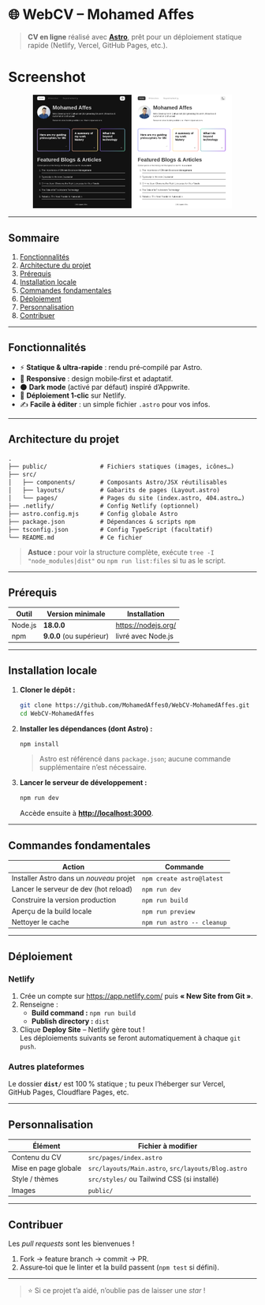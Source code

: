 # 🌐 WebCV – Mohamed Affes

> **CV en ligne** réalisé avec **[Astro](https://astro.build/)**, prêt pour un déploiement statique rapide (Netlify, Vercel, GitHub Pages, etc.).

# Screenshot
<p align="center">
    <img media="(prefers-color-scheme: dark)" src="https://github.com/MohamedAffes0/WebCV-MohamedAffes/blob/Mohamed/docs/images/preview-dark.png" width="200" >
    <img media="(prefers-color-scheme: light)" src="https://github.com/MohamedAffes0/WebCV-MohamedAffes/blob/Mohamed/docs/images/preview-light.png" width="200" >
</p>

---

## Sommaire
1. [Fonctionnalités](#fonctionnalités)
2. [Architecture du projet](#architecture-du-projet)
3. [Prérequis](#prérequis)
4. [Installation locale](#installation-locale)
5. [Commandes fondamentales](#commandes-fondamentales)
6. [Déploiement](#déploiement)
7. [Personnalisation](#personnalisation)
8. [Contribuer](#contribuer)

---

## Fonctionnalités

- ⚡ **Statique & ultra‐rapide** : rendu pré‑compilé par Astro.  
- 📱 **Responsive** : design mobile‑first et adaptatif.  
- 🌑 **Dark mode** (activé par défaut) inspiré d’Appwrite.  
- 🚀 **Déploiement 1‑clic** sur Netlify.  
- ✍️ **Facile à éditer** : un simple fichier `.astro` pour vos infos.  

---

## Architecture du projet

```text
.
├── public/               # Fichiers statiques (images, icônes…)
├── src/
│   ├── components/       # Composants Astro/JSX réutilisables
│   ├── layouts/          # Gabarits de pages (Layout.astro)
│   └── pages/            # Pages du site (index.astro, 404.astro…)
├── .netlify/             # Config Netlify (op­tion­nel)
├── astro.config.mjs      # Config globale Astro
├── package.json          # Dépendances & scripts npm
├── tsconfig.json         # Config TypeScript (facultatif)
└── README.md             # Ce fichier
```

> **Astuce :** pour voir la structure complète, exécute `tree -I "node_modules|dist"` ou `npm run list:files` si tu as le script.

---

## Prérequis

| Outil | Version minimale | Installation |
|-------|------------------|--------------|
| Node.js | **18.0.0** | <https://nodejs.org/> |
| npm     | **9.0.0** (ou supérieur) | livré avec Node.js |

---

## Installation locale

1. **Cloner le dépôt :**
   ```bash
   git clone https://github.com/MohamedAffes0/WebCV-MohamedAffes.git
   cd WebCV-MohamedAffes
   ```

2. **Installer les dépendances (dont Astro) :**
   ```bash
   npm install
   ```

   > Astro est référencé dans `package.json`; aucune commande supplémentaire n’est nécessaire.

3. **Lancer le serveur de développement :**
   ```bash
   npm run dev
   ```
   Accède ensuite à **<http://localhost:3000>**.

---

## Commandes fondamentales

| Action | Commande |
|--------|----------|
| Installer Astro dans un _nouveau_ projet | `npm create astro@latest` |
| Lancer le serveur de dev (hot reload) | `npm run dev` |
| Construire la version production | `npm run build` |
| Aperçu de la build locale | `npm run preview` |
| Nettoyer le cache | `npm run astro -- cleanup` |

---

## Déploiement

### Netlify

1. Crée un compte sur <https://app.netlify.com/> puis **« New Site from Git »**.  
2. Renseigne :
   - **Build command :** `npm run build`
   - **Publish directory :** `dist`
3. Clique **Deploy Site** – Netlify gère tout !  
   Les déploiements suivants se feront automatiquement à chaque `git push`.

### Autres plateformes

Le dossier **`dist/`** est 100 % statique ; tu peux l’héberger sur Vercel, GitHub Pages, Cloudflare Pages, etc.

---

## Personnalisation

| Élément | Fichier à modifier |
|---------|--------------------|
| Contenu du CV | `src/pages/index.astro` |
| Mise en page globale | `src/layouts/Main.astro`, `src/layouts/Blog.astro` |
| Style / thèmes | `src/styles/` ou Tailwind CSS (si installé) |
| Images | `public/` |

---

## Contribuer

Les _pull requests_ sont les bienvenues !  
1. Fork → feature branch → commit → PR.  
2. Assure‑toi que le linter et la build passent (`npm test` si défini).

---

> ⭐️ Si ce projet t’a aidé, n’oublie pas de laisser une _star_ !


